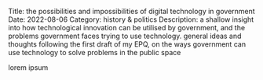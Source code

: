 Title: the possibilities and impossibilities of digital technology in government
Date: 2022-08-06
Category: history & politics
Description: a shallow insight into how technological innovation can be utilised by government, and the problems government faces trying to use technology. general ideas and thoughts following the first draft of my EPQ, on the ways government can use technology to solve problems in the public space

lorem ipsum

